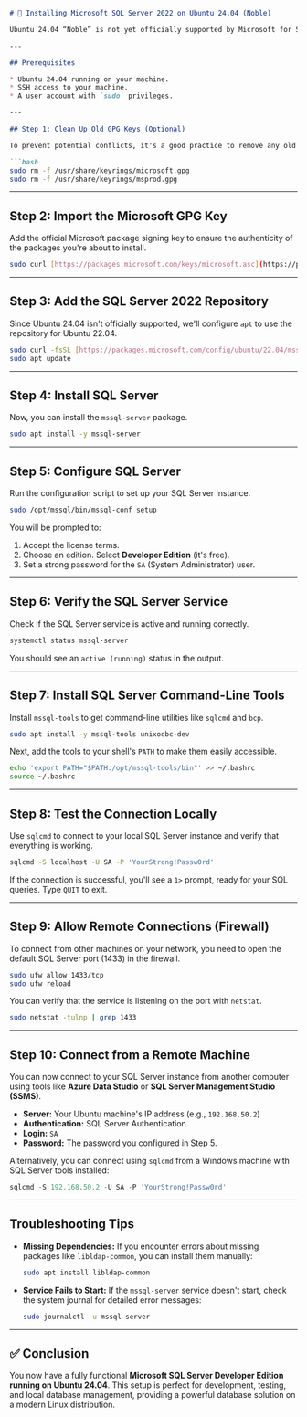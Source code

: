 
````markdown
# 🚀 Installing Microsoft SQL Server 2022 on Ubuntu 24.04 (Noble)

Ubuntu 24.04 “Noble” is not yet officially supported by Microsoft for SQL Server 2022. However, you can use the Ubuntu 22.04 packages as a reliable workaround. This guide will walk you through installing **SQL Server Developer Edition** on your machine and configuring it for local network access.

---

## Prerequisites

* Ubuntu 24.04 running on your machine.
* SSH access to your machine.
* A user account with `sudo` privileges.

---

## Step 1: Clean Up Old GPG Keys (Optional)

To prevent potential conflicts, it's a good practice to remove any old Microsoft GPG keys if they exist.

```bash
sudo rm -f /usr/share/keyrings/microsoft.gpg
sudo rm -f /usr/share/keyrings/msprod.gpg
````

-----

## Step 2: Import the Microsoft GPG Key

Add the official Microsoft package signing key to ensure the authenticity of the packages you're about to install.

```bash
sudo curl [https://packages.microsoft.com/keys/microsoft.asc](https://packages.microsoft.com/keys/microsoft.asc) | sudo tee /etc/apt/trusted.gpg.d/microsoft.asc
```

-----

## Step 3: Add the SQL Server 2022 Repository

Since Ubuntu 24.04 isn't officially supported, we'll configure `apt` to use the repository for Ubuntu 22.04.

```bash
sudo curl -fsSL [https://packages.microsoft.com/config/ubuntu/22.04/mssql-server-2022.list](https://packages.microsoft.com/config/ubuntu/22.04/mssql-server-2022.list) | sudo tee /etc/apt/sources.list.d/mssql-server-2022.list
sudo apt update
```

-----

## Step 4: Install SQL Server

Now, you can install the `mssql-server` package.

```bash
sudo apt install -y mssql-server
```

-----

## Step 5: Configure SQL Server

Run the configuration script to set up your SQL Server instance.

```bash
sudo /opt/mssql/bin/mssql-conf setup
```

You will be prompted to:

1.  Accept the license terms.
2.  Choose an edition. Select **Developer Edition** (it's free).
3.  Set a strong password for the `SA` (System Administrator) user.

-----

## Step 6: Verify the SQL Server Service

Check if the SQL Server service is active and running correctly.

```bash
systemctl status mssql-server
```

You should see an `active (running)` status in the output.

-----

## Step 7: Install SQL Server Command-Line Tools

Install `mssql-tools` to get command-line utilities like `sqlcmd` and `bcp`.

```bash
sudo apt install -y mssql-tools unixodbc-dev
```

Next, add the tools to your shell's `PATH` to make them easily accessible.

```bash
echo 'export PATH="$PATH:/opt/mssql-tools/bin"' >> ~/.bashrc
source ~/.bashrc
```

-----

## Step 8: Test the Connection Locally

Use `sqlcmd` to connect to your local SQL Server instance and verify that everything is working.

```bash
sqlcmd -S localhost -U SA -P 'YourStrong!Passw0rd'
```

If the connection is successful, you'll see a `1>` prompt, ready for your SQL queries. Type `QUIT` to exit.

-----

## Step 9: Allow Remote Connections (Firewall)

To connect from other machines on your network, you need to open the default SQL Server port (1433) in the firewall.

```bash
sudo ufw allow 1433/tcp
sudo ufw reload
```

You can verify that the service is listening on the port with `netstat`.

```bash
sudo netstat -tulnp | grep 1433
```

-----

## Step 10: Connect from a Remote Machine

You can now connect to your SQL Server instance from another computer using tools like **Azure Data Studio** or **SQL Server Management Studio (SSMS)**.

  * **Server:** Your Ubuntu machine's IP address (e.g., `192.168.50.2`)
  * **Authentication:** SQL Server Authentication
  * **Login:** `SA`
  * **Password:** The password you configured in Step 5.

Alternatively, you can connect using `sqlcmd` from a Windows machine with SQL Server tools installed:

```powershell
sqlcmd -S 192.168.50.2 -U SA -P 'YourStrong!Passw0rd'
```

-----

## Troubleshooting Tips

  * **Missing Dependencies:** If you encounter errors about missing packages like `libldap-common`, you can install them manually:
    ```bash
    sudo apt install libldap-common
    ```
  * **Service Fails to Start:** If the `mssql-server` service doesn't start, check the system journal for detailed error messages:
    ```bash
    sudo journalctl -u mssql-server
    ```

-----

## ✅ Conclusion

You now have a fully functional **Microsoft SQL Server Developer Edition running on Ubuntu 24.04**. This setup is perfect for development, testing, and local database management, providing a powerful database solution on a modern Linux distribution.

```
```
